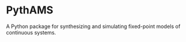 # PythAMS
A Python package for synthesizing and simulating fixed-point models of continuous systems.
